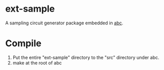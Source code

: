 # ext-sample
A sampling circuit generator package embedded in [abc](https://github.com/berkeley-abc/abc).

# Compile
1. Put the entire "ext-sample" directory to the "src" directory under abc.
2. make at the root of abc
